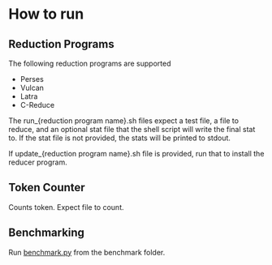 # How to run


## Reduction Programs
The following reduction programs are supported

 - Perses
 - Vulcan
 - Latra
 - C-Reduce

The run_{reduction program name}.sh files expect a test file, a file to reduce, 
and an optional stat file that the shell script will write the final stat to. 
If the stat file is not provided, the stats will be printed to stdout.

If update_{reduction program name}.sh file is provided, run that to install
the reducer program.


## Token Counter
Counts token. Expect file to count.


## Benchmarking
Run [benchmark.py](https://bitbucket.org/chengniansun/perses/src/master/benchmark/benchmark.py) 
from the benchmark folder.